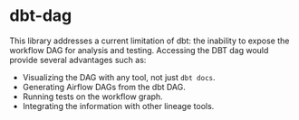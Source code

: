 # dbt-dag

This library addresses a current limitation of dbt: the inability to expose the workflow DAG for analysis and testing. Accessing the DBT dag would provide several advantages such as:

* Visualizing the DAG with any tool, not just `dbt docs`. 
* Generating Airflow DAGs from the dbt DAG. 
* Running tests on the workflow graph. 
* Integrating the information with other lineage tools. 

